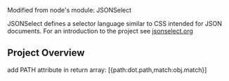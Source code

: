Modified from node's module: JSONSelect

JSONSelect defines a selector language similar to CSS intended for
JSON documents.  For an introduction to the project see
[jsonselect.org](http://jsonselect.org)

## Project Overview

add PATH attribute in return array: [{path:dot.path,match:obj.match}]